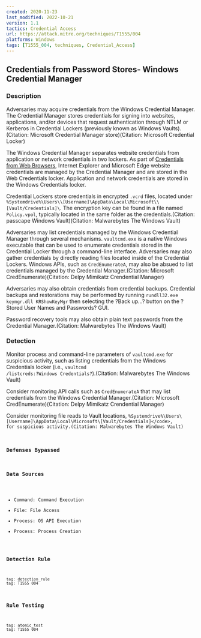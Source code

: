 ```yaml
---
created: 2020-11-23
last_modified: 2022-10-21
version: 1.1
tactics: Credential Access
url: https://attack.mitre.org/techniques/T1555/004
platforms: Windows
tags: [T1555_004, techniques, Credential_Access]
---
```


## Credentials from Password Stores- Windows Credential Manager

### Description

Adversaries may acquire credentials from the Windows Credential Manager. The Credential Manager stores credentials for signing into websites, applications, and/or devices that request authentication through NTLM or Kerberos in Credential Lockers (previously known as Windows Vaults).(Citation: Microsoft Credential Manager store)(Citation: Microsoft Credential Locker)

The Windows Credential Manager separates website credentials from application or network credentials in two lockers. As part of [Credentials from Web Browsers](https://attack.mitre.org/techniques/T1555/003), Internet Explorer and Microsoft Edge website credentials are managed by the Credential Manager and are stored in the Web Credentials locker. Application and network credentials are stored in the Windows Credentials locker.

Credential Lockers store credentials in encrypted `.vcrd` files, located under `%Systemdrive%\Users\\[Username]\AppData\Local\Microsoft\\[Vault/Credentials]\`. The encryption key can be found in a file named <code>Policy.vpol</code>, typically located in the same folder as the credentials.(Citation: passcape Windows Vault)(Citation: Malwarebytes The Windows Vault)

Adversaries may list credentials managed by the Windows Credential Manager through several mechanisms. <code>vaultcmd.exe</code> is a native Windows executable that can be used to enumerate credentials stored in the Credential Locker through a command-line interface. Adversaries may also gather credentials by directly reading files located inside of the Credential Lockers. Windows APIs, such as <code>CredEnumerateA</code>, may also be absued to list credentials managed by the Credential Manager.(Citation: Microsoft CredEnumerate)(Citation: Delpy Mimikatz Crendential Manager)

Adversaries may also obtain credentials from credential backups. Credential backups and restorations may be performed by running <code>rundll32.exe keymgr.dll KRShowKeyMgr</code> then selecting the ?Back up...? button on the ?Stored User Names and Passwords? GUI.

Password recovery tools may also obtain plain text passwords from the Credential Manager.(Citation: Malwarebytes The Windows Vault)

### Detection

Monitor process and command-line parameters of <code>vaultcmd.exe</code> for suspicious activity, such as listing credentials from the Windows Credentials locker (i.e., <code>vaultcmd /listcreds:?Windows Credentials?</code>).(Citation: Malwarebytes The Windows Vault)

Consider monitoring API calls such as <code>CredEnumerateA</code> that may list credentials from the Windows Credential Manager.(Citation: Microsoft CredEnumerate)(Citation: Delpy Mimikatz Crendential Manager)

Consider monitoring file reads to Vault locations, <code>%Systemdrive%\Users\\[Username]\AppData\Local\Microsoft\\[Vault/Credentials]\</code>, for suspicious activity.(Citation: Malwarebytes The Windows Vault)

### Defenses Bypassed



### Data Sources

  - Command: Command Execution
  -  File: File Access
  -  Process: OS API Execution
  -  Process: Process Creation
### Detection Rule

```query
tag: detection_rule
tag: T1555_004
```

### Rule Testing

```query
tag: atomic_test
tag: T1555_004
```
